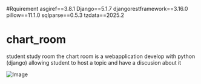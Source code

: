 #Rquirement
asgiref==3.8.1
Django==5.1.7
djangorestframework==3.16.0
pillow==11.1.0
sqlparse==0.5.3
tzdata==2025.2


# chart_room
student study room 
the chart room is a webapplication develop with python (django) allowing student to host a topic and have a discusion about it 


![Image](https://github.com/user-attachments/assets/0ba4b668-c642-4d70-8784-9835acb8f46c)


